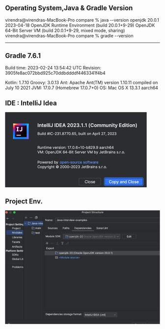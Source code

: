 ## Operating System,Java & Gradle Version
virendra@virendras-MacBook-Pro compare % java --version
openjdk 20.0.1 2023-04-18
OpenJDK Runtime Environment (build 20.0.1+9-29)
OpenJDK 64-Bit Server VM (build 20.0.1+9-29, mixed mode, sharing)
virendra@virendras-MacBook-Pro compare % gradle --version

------------------------------------------------------------
Gradle 7.6.1
------------------------------------------------------------

Build time:   2023-02-24 13:54:42 UTC
Revision:     3905fe8ac072bbd925c70ddbddddf4463341f4b4

Kotlin:       1.7.10
Groovy:       3.0.13
Ant:          Apache Ant(TM) version 1.10.11 compiled on July 10 2021
JVM:          17.0.7 (Homebrew 17.0.7+0)
OS:           Mac OS X 13.3.1 aarch64

## IDE : IntelliJ Idea
![idea-version.png](img%2Fidea-version.png)

## Project Env.
![idea_env.png](img%2Fidea_env.png)